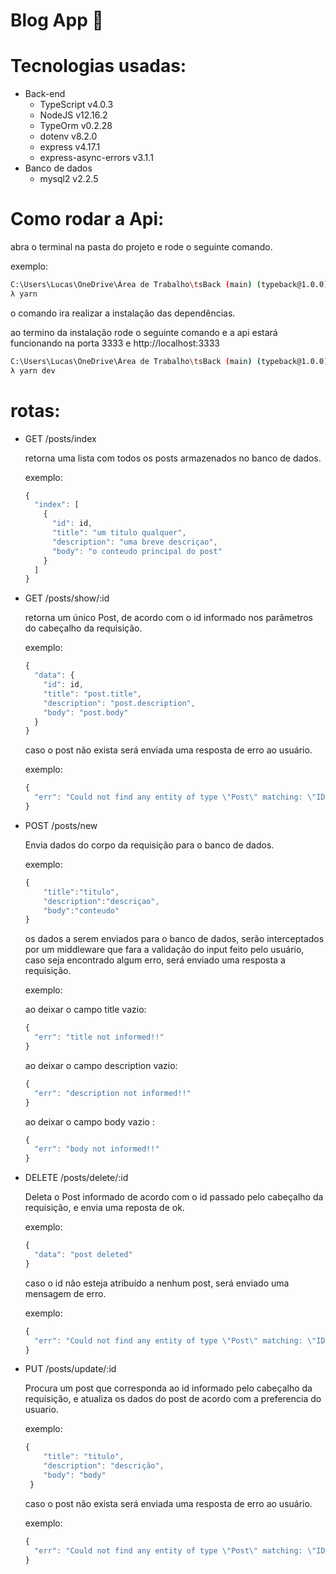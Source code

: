 # Blog App 🙂

# Tecnologias usadas:

- Back-end
    - TypeScript v4.0.3
    - NodeJS v12.16.2
    - TypeOrm v0.2.28
    - dotenv v8.2.0
    - express v4.17.1
    - express-async-errors v3.1.1
- Banco de dados
    - mysql2 v2.2.5

# Como rodar a Api:

abra o terminal na pasta do projeto e rode o seguinte comando.

exemplo:

```bash
C:\Users\Lucas\OneDrive\Área de Trabalho\tsBack (main) (typeback@1.0.0)
λ yarn
```

o comando ira realizar a instalação das dependências.

ao termino da instalação rode o seguinte comando e a api estará funcionando na porta 3333 e http://localhost:3333 

```bash
C:\Users\Lucas\OneDrive\Área de Trabalho\tsBack (main) (typeback@1.0.0)
λ yarn dev
```

# rotas:

- GET /posts/index

    retorna uma lista com todos os posts armazenados no banco de dados.

    exemplo:

    ```jsx
    {
      "index": [
        {
          "id": id,
          "title": "um titulo qualquer",
          "description": "uma breve descriçao",
          "body": "o conteudo principal do post"
        }
      ]
    }
    ```

- GET /posts/show/:id

    retorna um único Post, de acordo com o id informado nos parâmetros  do cabeçalho da requisição.

    exemplo: 

    ```jsx
    {
      "data": {
        "id": id,
        "title": "post.title",
        "description": "post.description",
        "body": "post.body"
      }
    }

    ```

    caso o post não exista será enviada uma resposta de erro ao usuário.

    exemplo:

    ```jsx
    {
      "err": "Could not find any entity of type \"Post\" matching: \"ID\""
    }
    ```

- POST /posts/new

    Envia dados do corpo da requisição para o banco de dados.

    exemplo:

    ```jsx
    {
    	"title":"titulo",
    	"description":"descriçao",
    	"body":"conteudo"
    }
    ```

    os dados a serem enviados para o banco de dados, serão interceptados por um middleware que fara a validação do input feito pelo usuário, caso seja encontrado algum erro, será enviado uma resposta a requisição. 

    exemplo: 

    ao deixar o campo title vazio:

     

    ```jsx
    {
      "err": "title not informed!!"
    }
    ```

    ao deixar o campo description vazio:

    ```jsx
    {
      "err": "description not informed!!"
    }
    ```

    ao deixar o campo body vazio :

    ```jsx
    {
      "err": "body not informed!!"
    }
    ```

- DELETE /posts/delete/:id

    Deleta o Post informado de acordo com o id passado pelo cabeçalho da requisição, e envia uma reposta de ok.

    exemplo:

    ```jsx
    {
      "data": "post deleted"
    }
    ```

    caso o id não esteja atribuído a nenhum post, será enviado uma mensagem de erro.

    exemplo:

    ```jsx
    {
      "err": "Could not find any entity of type \"Post\" matching: \"ID\""
    }
    ```

- PUT /posts/update/:id

    Procura um post que corresponda ao id informado pelo cabeçalho da requisição, e atualiza os dados do post de acordo com a preferencia do usuario.

    exemplo:

    ```jsx
    {
        "title": "titulo",
        "description": "descrição",
        "body": "body"
     }

    ```

    caso o post não exista será enviada uma resposta de erro ao usuário.

    exemplo:

    ```jsx
    {
      "err": "Could not find any entity of type \"Post\" matching: \"ID\""
    }
    ```